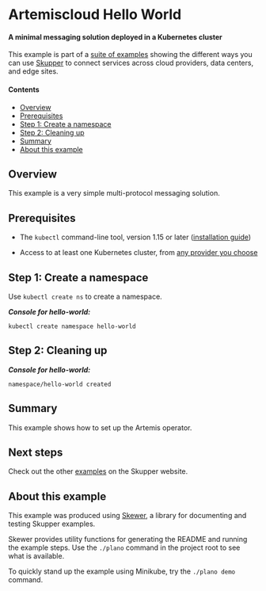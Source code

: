 # Artemiscloud Hello World

#### A minimal messaging solution deployed in a Kubernetes cluster

This example is part of a [suite of examples][examples] showing the
different ways you can use [Skupper][website] to connect services
across cloud providers, data centers, and edge sites.

[website]: https://skupper.io/
[examples]: https://skupper.io/examples/index.html

#### Contents

* [Overview](#overview)
* [Prerequisites](#prerequisites)
* [Step 1: Create a namespace](#step-1-create-a-namespace)
* [Step 2: Cleaning up](#step-2-cleaning-up)
* [Summary](#summary)
* [About this example](#about-this-example)

## Overview

This example is a very simple multi-protocol messaging solution.

## Prerequisites

* The `kubectl` command-line tool, version 1.15 or later
  ([installation guide][install-kubectl])

* Access to at least one Kubernetes cluster, from [any provider you
  choose][kube-providers]

[install-kubectl]: https://kubernetes.io/docs/tasks/tools/install-kubectl/
[kube-providers]: https://skupper.io/start/kubernetes.html

## Step 1: Create a namespace

Use `kubectl create ns` to create a namespace.

_**Console for hello-world:**_

~~~ shell
kubectl create namespace hello-world
~~~

## Step 2: Cleaning up

_**Console for hello-world:**_

~~~ shell
namespace/hello-world created
~~~

## Summary

This example shows how to set up the Artemis operator.

## Next steps

Check out the other [examples][examples] on the Skupper website.

## About this example

This example was produced using [Skewer][skewer], a library for
documenting and testing Skupper examples.

[skewer]: https://github.com/skupperproject/skewer

Skewer provides utility functions for generating the README and
running the example steps.  Use the `./plano` command in the project
root to see what is available.

To quickly stand up the example using Minikube, try the `./plano demo`
command.
